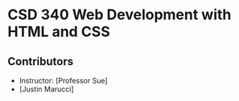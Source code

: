 # CSD 340 Web Development with HTML and CSS

## Contributors
- Instructor: [Professor Sue]
- [Justin Marucci]
